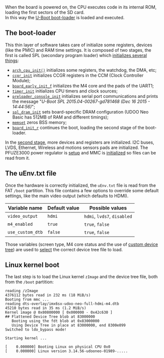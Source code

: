 When the board is powered on, the CPU executes code in its internal ROM, loading the first sectors of the SD card.  
In this way the [U-Boot boot-loader](https://github.com/UDOOboard/uboot-imx) is loaded and executed.

## The boot-loader

This thin layer of software takes care of initialize some registers, devices (like the PMIC) and RAM time settings. It is composed of two stages, the first is called SPL (secondary program loader) which [initializes several things](https://github.com/UDOOboard/uboot-imx/blob/2015.04.imx-neo/board/udoo/neo/spl.c#L147):

 * [`arch_cpu_init()`](https://github.com/UDOOboard/uboot-imx/blob/2015.04.imx-neo/arch/arm/cpu/armv7/mx6/soc.c#L421) initializes some registers, the watchdog, the DMA, etc;
 * [`ccgr_init`](https://github.com/UDOOboard/uboot-imx/blob/2015.04.imx-neo/board/udoo/neo/spl.c#L100) initializes CCGR registers in the CCM (Clock Controller Module);
 * [`board_early_init_f`](https://github.com/UDOOboard/uboot-imx/blob/2015.04.imx-neo/board/udoo/neo/neo.c#L721) initializes the M4 core and the pads of the UART1;
 * [`timer_init`](https://github.com/UDOOboard/uboot-imx/blob/2015.04.imx-neo/arch/arm/imx-common/timer.c#L95) initializes CPU timers and clock sources;
 * [`preloader_console_init`](https://github.com/UDOOboard/uboot-imx/blob/2015.04.imx-neo/common/spl/spl.c#L281) initializes serial port communications and prints the message "*U-Boot SPL 2015.04-00267-gd781468 (Dec 16 2015 - 14:44:56)*";
 * [`spl_dram_init`](https://github.com/UDOOboard/uboot-imx/blob/2015.04.imx-neo/board/udoo/neo/spl.c#L114) sets board-specific DRAM configuration (UDOO Neo Basic has 512MB of RAM and different timings);
 * [`memset`](https://github.com/UDOOboard/uboot-imx/blob/2015.04.imx-neo/board/udoo/neo/spl.c#L167) zeros BSS memory;
 * [`board_init_r`](https://github.com/UDOOboard/uboot-imx/blob/2015.04.imx-neo/common/spl/spl.c#L151) continues the boot, loading the second stage of the boot-loader.

In the [second stage](https://github.com/UDOOboard/uboot-imx/blob/2015.04.imx-neo/board/udoo/neo/neo.c), more devices and registers are initialized. I2C buses, LVDS, Ethernet, Wireless and motions sensors pads are initialized. The PFUZE3000 power regulator is [setup](https://github.com/UDOOboard/uboot-imx/blob/2015.04.imx-neo/board/udoo/neo/neo.c#L489) and MMC is [initialized](https://github.com/UDOOboard/uboot-imx/blob/2015.04.imx-neo/board/udoo/neo/neo.c#L787) so files can be read from it.


## The uEnv.txt file

Once the hardware is correctly initialized, the `uEnv.txt` file is read from the FAT `/boot` partition. This file contains a few options to override some default settings, like the main video output (which defaults to HDMI).

| Variable name    | Default value   | Possible values             |
|------------------|-----------------|-----------------------------|
| `video_output`   | `hdmi`          | `hdmi`, `lvds7`, `disabled` |
| `m4_enabled`     | `true`          | `true`, `false`             |
| `use_custom_dtb` | `false`         | `true`, `false`             |

Those variables (screen type, M4 core status and the use of [custom device tree](../Cookbook_Linux/Device_Tree_Editor.html)) are used to [select](https://github.com/UDOOboard/uboot-imx/blob/2015.04.imx-neo/board/udoo/neo/neo.c#L1129) the correct device tree file to load.


## Linux kernel boot

The last step is to load the Linux kernel `zImage` and the device tree file, both from the `/boot` partition:

```
reading /zImage
4376112 bytes read in 232 ms (18 MiB/s)
Booting from mmc ...
reading dts-overlay/imx6sx-udoo-neo-full-hdmi-m4.dtb
45210 bytes read in 35 ms (1.2 MiB/s)
Kernel image @ 0x80800000 [ 0x000000 - 0x42c630 ]
## Flattened Device Tree blob at 83000000
   Booting using the fdt blob at 0x83000000
   Using Device Tree in place at 83000000, end 8300e099
Switched to ldo_bypass mode!

Starting kernel ...

[    0.000000] Booting Linux on physical CPU 0x0
[    0.000000] Linux version 3.14.56-udooneo-01989-.....
```
